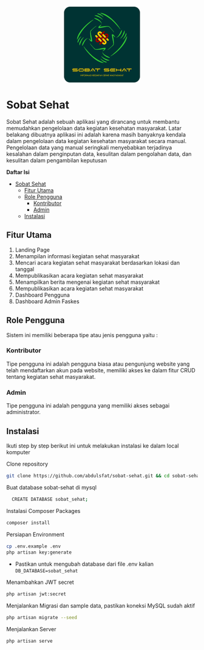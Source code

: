 <p align="center"><a href="https://github.com/abdulsfat/sobat-sehat.git" target="_blank"><img src="public/assets/img/logo-sobat-sehat.png" width="200" alt="Sobat Sehat Logo"></a></p>

# Sobat Sehat

Sobat Sehat adalah sebuah aplikasi yang dirancang untuk membantu memudahkan pengelolaan data kegiatan kesehatan masyarakat. Latar belakang dibuatnya aplikasi ini adalah karena masih banyaknya kendala dalam pengelolaan data kegiatan kesehatan masyarakat secara manual. Pengelolaan data yang manual seringkali menyebabkan terjadinya kesalahan dalam penginputan data, kesulitan dalam pengolahan data, dan kesulitan dalam pengambilan keputusan

**Daftar Isi**

-   [Sobat Sehat](#sobat-sehat)
    -   [Fitur Utama](#fitur-utama)
    -   [Role Pengguna](#role-pengguna)
        -   [Kontributor](#kontributor)
        -   [Admin](#admin)
    -   [Instalasi](#instalasi)

## Fitur Utama

1. Landing Page
2. Menampilan informasi kegiatan sehat masyarakat
3. Mencari acara kegiatan sehat masyarakat berdasarkan lokasi dan tanggal
4. Mempublikasikan acara kegiatan sehat masyarakat
5. Menampilkan berita mengenai kegiatan sehat masyarakat
6. Mempublikasikan acara kegiatan sehat masyarakat
7. Dashboard Pengguna
8. Dashboard Admin Faskes

## Role Pengguna

Sistem ini memiliki beberapa tipe atau jenis pengguna yaitu :

### Kontributor

Tipe pengguna ini adalah pengguna biasa atau pengunjung website yang telah mendaftarkan akun pada website, memiliki akses ke dalam fitur CRUD tentang kegiatan sehat masyarakat.

### Admin

Tipe pengguna ini adalah pengguna yang memiliki akses sebagai administrator.

## Instalasi

Ikuti step by step berikut ini untuk melakukan instalasi ke dalam local komputer

Clone repository

```bash
git clone https://github.com/abdulsfat/sobat-sehat.git && cd sobat-sehat
```

Buat database sobat-sehat di mysql

```bash
  CREATE DATABASE sobat_sehat;
```

Instalasi Composer Packages

```bash
composer install
```

Persiapan Environment

```bash
cp .env.example .env
php artisan key:generate
```

-   Pastikan untuk mengubah database dari file .env kalian
    `DB_DATABASE=sobat_sehat`

Menambahkan JWT secret

```bash
php artisan jwt:secret
```

Menjalankan Migrasi dan sample data, pastikan koneksi MySQL sudah aktif

```bash
php artisan migrate --seed
```

Menjalankan Server

```bash
php artisan serve
```
